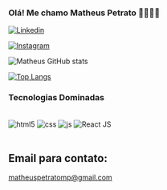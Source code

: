 ### Olá! Me chamo Matheus Petrato 👨🏽‍💻🤙

[![Linkedin](https://img.shields.io/badge/LinkedIn-0077B5?style=for-the-badge&logo=linkedin&logoColor=white)](https://www.linkedin.com/in/matheus-petrato-95a720222/)

[![Instagram](https://img.shields.io/badge/Instagram-E4405F?style=for-the-badge&logo=instagram&logoColor=white)](https://www.instagram.com/matheuspetrato_/)

![Matheus GitHub stats](https://github-readme-stats.vercel.app/api?username=Mpetrato&show_icons=true&theme=radical)

[![Top Langs](https://github-readme-stats.vercel.app/api/top-langs/?username=Mpetrato&layout=compact)](https://github.com/anuraghazra/github-readme-stats)



### Tecnologias Dominadas

<div styles="display: inline_block"><br/>
  <img align="center" alt="html5" src="https://img.shields.io/badge/HTML5-E34F26?style=for-the-badge&logo=html5&logoColor=white"/>
  <img align="center" alt="css" src="https://img.shields.io/badge/CSS3-1572B6?style=for-the-badge&logo=css3&logoColor=white"/>
<img align="center" alt="js" src="https://img.shields.io/badge/JavaScript-F7DF1E?style=for-the-badge&logo=javascript&logoColor=black"/>
 <img align="center" alt="React JS" src="https://img.shields.io/badge/React-20232A?style=for-the-badge&logo=react&logoColor=61DAFB"/>
</div></br>




## Email para contato:

matheuspetratomp@gmail.com
